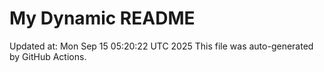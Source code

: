 # My Dynamic README
Updated at: Mon Sep 15 05:20:22 UTC 2025
This file was auto-generated by GitHub Actions.
